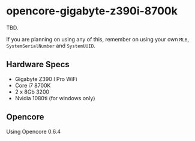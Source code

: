 # opencore-gigabyte-z390i-8700k

TBD.

If you are planning on using any of this, remember on using your own `MLB`, `SystemSerialNumber` and `SystemUUID`.

## Hardware Specs

* Gigabyte Z390 I Pro WiFi
* Core i7 8700K
* 2 x 8Gb 3200
* Nvidia 1080ti (for windows only)

## Opencore

Using Opencore 0.6.4




